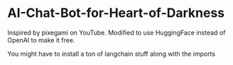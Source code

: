 # AI-Chat-Bot-for-Heart-of-Darkness
Inspired by pixegami on YouTube. Modified to use HuggingFace instead of OpenAI to make it free.

You might have to install a ton of langchain stuff along with the imports

